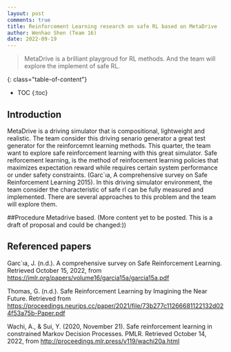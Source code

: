 ```yaml
---
layout: post
comments: true
title: Reinforcement Learning research on safe RL based on MetaDrive
author: Wenhao Shen (Team 16)
date: 2022-09-19
---
```



>MetaDrive is a brilliant playgroud for RL methods. And the team will explore the implement of safe RL. 

<!--more-->
{: class="table-of-content"}
* TOC
{:toc}

## Introduction
MetaDrive is a driving simulator that is compositional, lightweight and realistic. The team consider this driving senario generator a great test generator for the reinforcemnt learning methods. This quarter, the team want to explore safe reinforcement learning with this great simulator. Safe reiforcement learning, is the method of reinfocement learning policies that maximizes expectation reward while requires certain system performance or under safety constraints. (Garc´ıa, A comprehensive survey on Safe Reinforcement Learning 2015). In this driving simulator environment, the team consider the characteristic of safe rl can be fully measured and implemented. There are several approaches to this problem and the team will explore them.

##Procedure
Metadrive based. (More content yet to be posted. This is a draft of proposal and could be changed:))



## Referenced papers
Garc´ıa, J. (n.d.). A comprehensive survey on Safe Reinforcement Learning. Retrieved October 15, 2022, from https://jmlr.org/papers/volume16/garcia15a/garcia15a.pdf 

Thomas, G. (n.d.). Safe Reinforcement Learning by Imagining the Near Future. Retrieved from https://proceedings.neurips.cc/paper/2021/file/73b277c11266681122132d024f53a75b-Paper.pdf 

Wachi, A., &amp; Sui, Y. (2020, November 21). Safe reinforcement learning in constrained Markov Decision Processes. PMLR. Retrieved October 14, 2022, from http://proceedings.mlr.press/v119/wachi20a.html 

